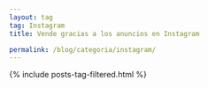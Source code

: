 ```yaml
---
layout: tag
tag: Instagram
title: Vende gracias a los anuncios en Instagram

permalink: /blog/categoria/instagram/
---
```


{% include posts-tag-filtered.html %}